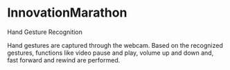 # InnovationMarathon
Hand Gesture Recognition

Hand gestures are captured through the webcam.
Based on the recognized gestures, functions like video pause and play, volume up and down and, fast forward and rewind are performed.

